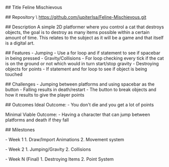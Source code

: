 \## Title Feline Mischievous

\## Repository \ https://github.com/jupiterIsa/Feline-Mischievous.git

\## Description A simple 2D platformer where you control a cat that
destroys objects, the goal is to destroy as many items possible within a
certain amount of time. This relates to the subject as it will be a game
and that itself is a digital art.

\## Features - Jumping  - Use a for loop and if statement to see if
spacebar in being pressed - Gravity/Collisions  - For loop checking
every tick if the cat is on the ground or not which would in turn
start/stop gravity - Destroying objects for points  - If statement and
for loop to see if object is being touched

\## Challenges - Jumping between platforms and using spacebar as the
button - Falling results in death/restart - The button to break objects
and how it results to give the player points

\## Outcomes Ideal Outcome: - You don\'t die and you get a lot of points

Minimal Viable Outcome: - Having a character that can jump between
platforms and death if they fall

\## Milestones

\- Week 1  1. Draw/Import Animations 2. Movement system

\- Week 2  1. Jumping/Gravity 2. Collisions

\- Week N (Final)  1. Destroying Items 2. Point System
